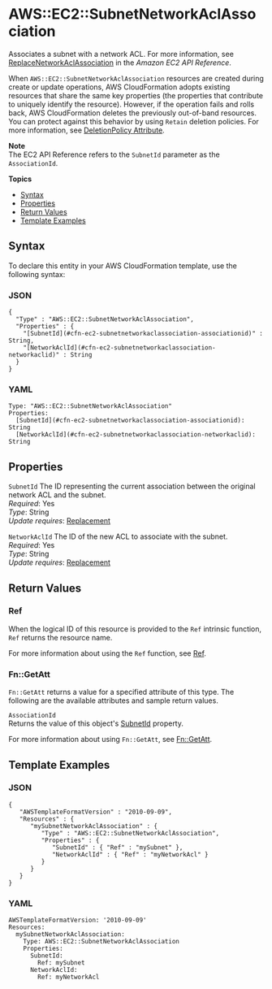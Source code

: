 # AWS::EC2::SubnetNetworkAclAssociation<a name="aws-resource-ec2-subnet-network-acl-assoc"></a>

Associates a subnet with a network ACL\. For more information, see [ReplaceNetworkAclAssociation](http://docs.aws.amazon.com/AWSEC2/latest/APIReference/ApiReference-query-ReplaceNetworkAclAssociation.html) in the *Amazon EC2 API Reference*\.

When `AWS::EC2::SubnetNetworkAclAssociation` resources are created during create or update operations, AWS CloudFormation adopts existing resources that share the same key properties \(the properties that contribute to uniquely identify the resource\)\. However, if the operation fails and rolls back, AWS CloudFormation deletes the previously out\-of\-band resources\. You can protect against this behavior by using `Retain` deletion policies\. For more information, see [DeletionPolicy Attribute](aws-attribute-deletionpolicy.md)\.

**Note**  
The EC2 API Reference refers to the `SubnetId` parameter as the `AssociationId`\.

**Topics**
+ [Syntax](#aws-resource-ec2-subnetnetworkaclassociation-syntax)
+ [Properties](#w3ab2c21c10d493c13)
+ [Return Values](#w3ab2c21c10d493c15)
+ [Template Examples](#w3ab2c21c10d493c17)

## Syntax<a name="aws-resource-ec2-subnetnetworkaclassociation-syntax"></a>

To declare this entity in your AWS CloudFormation template, use the following syntax:

### JSON<a name="aws-resource-subnetnetworkaclassociation-syntax.json"></a>

```
{
  "Type" : "AWS::EC2::SubnetNetworkAclAssociation",
  "Properties" : {
    "[SubnetId](#cfn-ec2-subnetnetworkaclassociation-associationid)" : String,
    "[NetworkAclId](#cfn-ec2-subnetnetworkaclassociation-networkaclid)" : String
  }
}
```

### YAML<a name="aws-resource-subnetnetworkaclassociation-syntax.yaml"></a>

```
Type: "AWS::EC2::SubnetNetworkAclAssociation"
Properties:
  [SubnetId](#cfn-ec2-subnetnetworkaclassociation-associationid): String
  [NetworkAclId](#cfn-ec2-subnetnetworkaclassociation-networkaclid): String
```

## Properties<a name="w3ab2c21c10d493c13"></a>

`SubnetId`  <a name="cfn-ec2-subnetnetworkaclassociation-associationid"></a>
The ID representing the current association between the original network ACL and the subnet\.  
*Required*: Yes  
*Type*: String  
*Update requires*: [Replacement](using-cfn-updating-stacks-update-behaviors.md#update-replacement)

`NetworkAclId`  <a name="cfn-ec2-subnetnetworkaclassociation-networkaclid"></a>
The ID of the new ACL to associate with the subnet\.  
*Required*: Yes  
*Type*: String  
*Update requires*: [Replacement](using-cfn-updating-stacks-update-behaviors.md#update-replacement)

## Return Values<a name="w3ab2c21c10d493c15"></a>

### Ref<a name="w3ab2c21c10d493c15b2"></a>

When the logical ID of this resource is provided to the `Ref` intrinsic function, `Ref` returns the resource name\.

For more information about using the `Ref` function, see [Ref](intrinsic-function-reference-ref.md)\.

### Fn::GetAtt<a name="w3ab2c21c10d493c15b4"></a>

`Fn::GetAtt` returns a value for a specified attribute of this type\. The following are the available attributes and sample return values\.

`AssociationId`  
Returns the value of this object's [SubnetId](#cfn-ec2-subnetnetworkaclassociation-associationid) property\.

For more information about using `Fn::GetAtt`, see [Fn::GetAtt](intrinsic-function-reference-getatt.md)\.

## Template Examples<a name="w3ab2c21c10d493c17"></a>

### JSON<a name="aws-resource-subnetnetworkaclassociation-example-1.json"></a>

```
{
   "AWSTemplateFormatVersion" : "2010-09-09",
   "Resources" : {
      "mySubnetNetworkAclAssociation" : {
         "Type" : "AWS::EC2::SubnetNetworkAclAssociation",
         "Properties" : {
            "SubnetId" : { "Ref" : "mySubnet" },
            "NetworkAclId" : { "Ref" : "myNetworkAcl" }
         }
      }
   }
}
```

### YAML<a name="aws-resource-subnetnetworkaclassociation-example-1.yaml"></a>

```
AWSTemplateFormatVersion: '2010-09-09'
Resources:
  mySubnetNetworkAclAssociation:
    Type: AWS::EC2::SubnetNetworkAclAssociation
    Properties:
      SubnetId:
        Ref: mySubnet
      NetworkAclId:
        Ref: myNetworkAcl
```